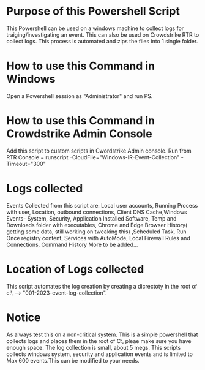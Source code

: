 
# Purpose of this Powershell Script
 This Powershell can be used on a windows machine to collect logs for traiging/investigating an event. This can also be used on Crowdstrike RTR to collect logs. This process is automated and zips the files into 1 single folder.

# How to use this Command in Windows
Open a Powershell session as "Administrator" and run PS.

# How to use this Command in Crowdstrike Admin Console
Add this script to custom scripts in Cwordstrike Admin console.
Run from RTR Console = 
runscript -CloudFile="Windows-IR-Event-Collection" -Timeout="300"

# Logs collected 
Events Collected from this script are:
Local user accounts, Running Process with user, Location, outbound connections, Client DNS Cache,Windows Events- System, Security, Application
Installed Software, Temp and Downloads folder with executables, Chrome and Edge Browser History( getting some data, still working on tweaking this)
,Scheduled Task, Run Once registry content, Services with AutoMode, Local Firewall Rules and Connections, Command History
More to be added...

# Location of Logs collected
This script automates the log creation by creating a dicrectoty in the root of c:\ --> "001-2023-event-log-collection".

# Notice
As always test this on a non-critical system. This is a simple powershell that collects logs and places them in the root of C:, pleae make sure you have enough space. The log collection is small, about 5 megs. 
This scripts collects windows system, security and application events and is limited to Max 600 events.This can be modified to your needs. 




